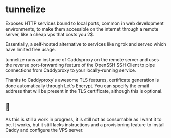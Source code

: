 # tunnelize

Exposes HTTP services bound to local ports, common in web development environments,
to make them  accessible on the internet through a remote server, like a cheap vps
that costs you 2$.

Essentially, a self-hosted alternative to services like ngrok and serveo which have
limited free usage.

tunnelize runs an instance of Caddyproxy on the remote server and uses the reverse
port-forwarding feature of the OpenSSH SSH Client to pipe connections from
Caddyproxy to your locally-running service.

Thanks to Caddyproxy's awesome TLS features, certificate generation is done
automatically through Let's Encrypt. You can specify the email address that will
be present in the TLS certificate, although this is optional.


## 💩
As this is still a work in progress, it is still not as consumable as I want it to be.
It works, but it still lacks instructions and a provisioning feature to install Caddy
and configure the VPS server.


